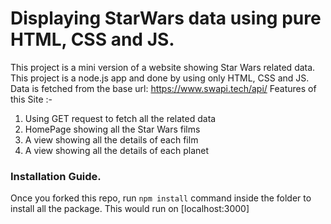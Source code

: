 # Displaying StarWars data using pure HTML, CSS and JS. 

This project is a mini version of a website showing Star Wars related data. This project is a node.js app and done by using only HTML, CSS and JS. 
Data is fetched from the base url:  https://www.swapi.tech/api/
Features of this Site :-

1. Using GET request to fetch all the related data
2. HomePage showing all the Star Wars films 
3. A view showing all the details of each film
4. A view showing all the details of each planet 


### Installation Guide.

Once you forked this repo, run `npm install` command inside the folder to install all the package.
This would run on [localhost:3000]
